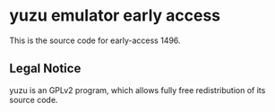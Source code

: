 yuzu emulator early access
=============

This is the source code for early-access 1496.

## Legal Notice

yuzu is an GPLv2 program, which allows fully free redistribution of its source code.